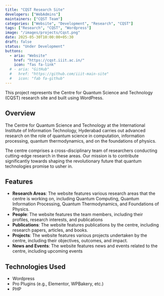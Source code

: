 ```yaml
---
title: "CQST Research Site"
developers: ["WebAdmins"]
maintainers: ["CQST Team"]
categories: ["Website", "Development", "Research", "CQST"]
tags: ["Research", "CQST", "Wordpress"]
image: "/images/projects/Cqst.png"
date: 2025-05-30T10:00:00+05:30
draft: false
status: "Under Development"
buttons:
  - aria: "Website"
    href: "https://cqst.iiit.ac.in/"
    icon: "fas fa-link"
  # - aria: "GitHub"
  #   href: "https://github.com/iiit-main-site"
  #   icon: "fab fa-github"
---
```


This project represents the Centre for Quantum Science and Technology (CQST) research site and built using WordPress.

## Overview

The Centre for Quantum Science and Technology at the International Institute of Information Technology, Hyderabad carries out advanced research on the role of quantum science in computation, information processing, quantum thermodynamics, and on the foundations of physics.

The centre comprises a cross-disciplinary team of researchers conducting cutting-edge research in these areas. Our mission is to contribute significantly towards shaping the revolutionary future that quantum technologies promise to usher in.

## Features

- **Research Areas**: The website features various research areas that the centre is working on, including Quantum Computing, Quantum Information Processing, Quantum Thermodynamics, and Foundations of Physics.
- **People**: The website features the team members, including their profiles, research interests, and publications
- **Publications**: The website features publications by the centre, including research papers, articles, and books.
- **Projects**: The website features various projects undertaken by the centre, including their objectives, outcomes, and impact.
- **News and Events**: The website features news and events related to the centre, including upcoming events

## Technologies Used

- Wordpress
- Pro Plugins (e.g., Elementor, WPBakery, etc.)
- PHP

